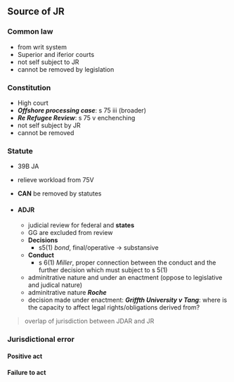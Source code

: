 ## Source of JR 

### Common law
* from writ system 
* Superior and iferior courts
* not self subject to JR
* cannot be removed by legislation

### Constitution

* High court
* ***Offshore processing case***: s 75 iii (broader)
* ***Re Refugee Review***: s 75 v enchenching
* not self subject by JR
* cannot be removed

### Statute

* 39B JA
* relieve workload from 75V
* **CAN** be removed by statutes

* #### ADJR
	* judicial review for federal and **states**
	* GG are excluded from review
	* **Decisions**
		* s5(1) *bond*, final/operative -> substansive
	* **Conduct**  
		* s 6(1) *Miller*, proper connection between the conduct and the further decision which must subject to s 5(1)
	* adminitrative nature and under an enactment (oppose to legislative and judical nature) 
	* adminitrative nature ***Roche***
	* decision made under enactment: ***Griffth University v Tang***: where is the capacity to affect legal rights/obligations derived from?

> overlap of jurisdiction between JDAR and JR 

### Jurisdictional error

#### Positive act


#### Failure to act

